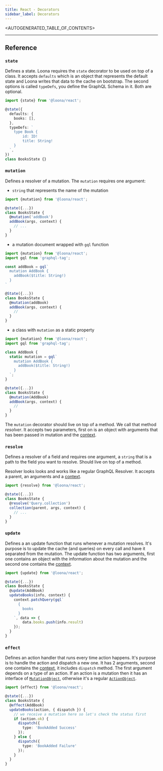 ```yaml
---
title: React - Decorators
sidebar_label: Decorators
---
```


<AUTOGENERATED_TABLE_OF_CONTENTS>

---

## Reference

### `state`

Defines a state. Loona requires the `state` decorator to be used on top of a class. It accepts `defaults` which is an object that represents the default state and Loona writes that data to the cache on bootstrap. The second options is called `typeDefs`, you define the GraphQL Schema in it. Both are optional.

```typescript
import {state} from '@loona/react';

@state({
  defaults: {
    books: [],
  },
  typeDefs: `
    type Book {
        id: ID!
        title: String!
    }
  `,
})
class BooksState {}
```

### `mutation`

Defines a resolver of a mutation. The `mutation` requires one argument:

- `string` that represents the name of the mutation

```typescript
import {mutation} from '@loona/react';

@state({...})
class BooksState {
  @mutation('addBook')
  addBook(args, context) {
    // ...
  }
}
```

- a mutation document wrapped with `gql` function

```typescript
import {mutation} from '@loona/react';
import gql from 'graphql-tag';

const addBook = gql`
  mutation AddBook {
    addBook($title: String!)
  }
`

@State({...})
class BooksState {
  @mutation(addBook)
  addBook(args, context) {
    //
  }
}
```

- a class with `mutation` as a static property

```typescript
import {mutation} from '@loona/react';
import gql from 'graphql-tag';

class AddBook {
  static mutation = gql`
    mutation AddBook {
      addBook($title: String!)
    }
  `;
}

@state({...})
class BooksState {
  @mutation(AddBook)
  addBook(args, context) {
    //
  }
}
```

The `mutation` decorator should live on top of a method. We call that method _resolver_. It accepts two parameters, first on is an object with arguments that has been passed in mutation and the [context](./context).

### `resolve`

Defines a resolver of a field and requires one argument, a `string` that is a path to the field you want to resolve. Should live on top of a method.

Resolver looks looks and works like a regular GraphQL Resolver. It accepts a parent, an arguments and a [context](./context).

```typescript
import {resolve} from '@loona/react';

@state({...})
class BooksState {
  @resolve('Query.collection')
  collection(parent, args, context) {
    // ...
  }
}
```

### `update`

Defines a an update function that runs whenever a mutation resolves. It's purpose is to update the cache (and queries) on every call and have it separated from the mutation. The update function has two arguments, first one contains an object with the information about the mutation and the second one contains the [context](./context).

```typescript
import {update} from '@loona/react';

@state({...})
class BooksState {
  @update(AddBook)
  updateBooks(info, context) {
    context.patchQuery(gql`
      {
        books
      }
    `, data => {
        data.books.push(info.result)
    });
  }
}
```

### `effect`

Defines an action handler that runs every time action happens. It's purpose is to handle the action and dispatch a new one. It has 2 arguments, second one contains the [context](./effect-context), it includes `dispatch` method. The first argument depends on a type of an action. If an action is a mutation then it has an interface of [`MutationObject`](./types#mutationobject), otherwise it's a regular [`ActionObject`](./types#actionobject).

```typescript
import {effect} from '@loona/react';

@state({...})
class BooksState {
  @effect(AddBook)
  updateBooks(action, { dispatch }) {
    // we receive a mutation here so let's check the status first
    if (action.ok) {
      dispatch({
        type: 'BookAdded Success'
      });
    } else {
      dispatch({
        type: 'BookAdded Failure'
      });
    }
  }
}
```
